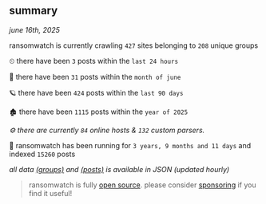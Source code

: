 
## summary
_june 16th, 2025_

ransomwatch is currently crawling `427` sites belonging to `208` unique groups

⏲ there have been `3` posts within the `last 24 hours`

🦈 there have been `31` posts within the `month of june`

🪐 there have been `424` posts within the `last 90 days`

🏚 there have been `1115` posts within the `year of 2025`

_⚙️ there are currently `84` online hosts & `132` custom parsers._

🦕 ransomwatch has been running for `3 years, 9 months and 11 days` and indexed `15260` posts

_all data  [(groups)](http://ransomwhat.telemetry.ltd/groups) and [(posts)](http://ransomwhat.telemetry.ltd/posts) is available in JSON (updated hourly)_

> ransomwatch is fully [open source](https://github.com/joshhighet/ransomwatch#ransomwatch--). please consider [sponsoring](https://github.com/sponsors/joshhighet) if you find it useful!
